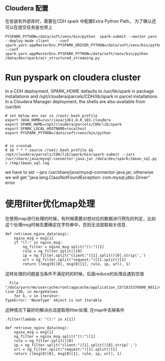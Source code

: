 ## Cloudera 配置
在安装有外部库时，需要在CDH spark 中配置Extra Python Path， 为了确认还可以在提交任务是也带上

```
PYSPARK_PYTHON=/data/soft/venv/bin/python  spark-submit --master yarn --deploy-mode client   --conf spark.yarn.appMasterEnv.PYSPARK_DRIVER_PYTHON=/data/soft/venv/bin/python --conf spark.yarn.appMasterEnv.PYSPARK_PYTHON=/data/soft/venv/bin/python /data/dev/spark/air_structured_streaming.py
```


# Run pyspark on cloudera cluster

In a CDH deployment, SPARK_HOME defaults to /usr/lib/spark in package installations and /opt/cloudera/parcels/CDH/lib/spark in parcel installations. In a Cloudera Manager deployment, the shells are also available from /usr/bin

```
# set below env var in /root/.bash_profile 
export JAVA_HOME=/usr/java/jdk1.8.0_181-cloudera
export SPARK_HOME=/opt/cloudera/parcels/CDH/lib/spark
export SPARK_LOCAL_HOSTNAME=localhost
export PYSPARK_PYTHON=/data/soft/venv/bin/python


# in crontab
0 16 * * * source /root/.bash_profile && /opt/cloudera/parcels/CDH/lib/spark/bin/spark-submit --jars /usr/share/java/mysql-connector-java.jar /data/dev/spark/ibean_sql.py > /tmp/ibean_sql.log

```

we have to set --jars /usr/share/java/mysql-connector-java.jar, otherwise we will get "java.lang.ClassNotFoundException: com.mysql.jdbc.Driver" error

# 使用filter优化map处理

在使用map进行处理的时候，有时候需要对想对应的数据进行预先的判定，比如这个处理msg时候先要确定在字符串中，否则无法提取相关信息.
```
def retrieve_nginx_data(msg):
    nginx_msg = msg[1]
    if "():" in nginx_msg:
        ng_filter = nginx_msg.split("():")[1]
        rule = ng_filter.split()[0]
        ip = ng_filter.split("client:")[1].split()[0].strip(',')
        url = ng_filter.split("request:")[1].split()[1]
        return ((msg[0][0], msg[0][1], rule, ip, url), 1)
```
这样处理的问题是当条件不满足的的时候，后面reduce的处理会遇到空值
```
  File "/data/yarn/nm/usercache/root/appcache/application_1571815376800_0011/container_1571815376800_0011_01_000003/pyspark.zip/pyspark/shuffle.py", line 236, in mergeValues
    for k, v in iterator:
TypeError: 'NoneType' object is not iterable
```
这种情况下最好的解决办法提取用filter处理, 在map中去掉条件
```
.filter(lambda x: "():" in x[1])

def retrieve_nginx_data(msg):
    nginx_msg = msg[1]
    ng_filter = nginx_msg.split("():")[1]
    rule = ng_filter.split()[0]
    ip = ng_filter.split("client:")[1].split()[0].strip(',')
    url = ng_filter.split("request:")[1].split()[1]
    return ((msg[0][0], msg[0][1], rule, ip, url), 1)
```